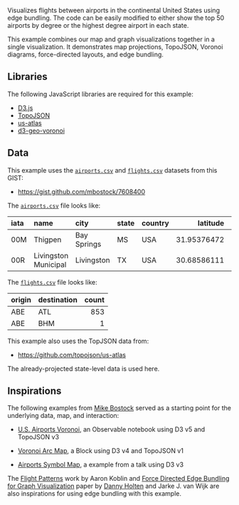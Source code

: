 Visualizes flights between airports in the continental United States using edge bundling. The code can be easily modified to either show the top 50 airports by degree or the highest degree airport in each state.

This example combines our map and graph visualizations together in a single visualization. It demonstrates map projections, TopoJSON, Voronoi diagrams, force-directed layouts, and edge bundling.

## Libraries

The following JavaScript libraries are required for this example:

  - [D3.js](https://d3js.org/)
  - [TopoJSON](https://github.com/topojson/topojson)
  - [us-atlas](https://github.com/topojson/us-atlas)
  - [d3-geo-voronoi](https://github.com/Fil/d3-geo-voronoi)

## Data

This example uses the [`airports.csv`](https://gist.github.com/mbostock/7608400#file-airports-csv) and [`flights.csv`](https://gist.github.com/mbostock/7608400#file-flights-csv) datasets from this GIST:

  - <https://gist.github.com/mbostock/7608400>

The [`airports.csv`](https://gist.github.com/mbostock/7608400#file-airports-csv) file looks like:

| iata | name | city | state | country | latitude | longitude |
|:-----|:-----|:-----|:------|:--------|---------:|----------:|
| 00M | Thigpen | Bay Springs | MS | USA | 31.95376472 | -89.23450472 |
| 00R | Livingston Municipal | Livingston | TX | USA | 30.68586111 | -95.01792778 |

The [`flights.csv`](https://gist.github.com/mbostock/7608400#file-flights-csv) file looks like:

| origin | destination | count |
|:-------|:------------|------:|
| ABE | ATL | 853 |
| ABE | BHM | 1 |

This example also uses the TopJSON data from:

  - <https://github.com/topojson/us-atlas>

The already-projected state-level data is used here.

## Inspirations

The following examples from [Mike Bostock](https://bost.ocks.org/mike/) served as a starting point for the underlying data, map, and interaction:

  - [U.S. Airports Voronoi](https://observablehq.com/@mbostock/u-s-airports-voronoi), an Observable notebook using D3 v5 and TopoJSON v3

  - [Voronoi Arc Map](https://bl.ocks.org/mbostock/7608400), a Block using D3 v4 and TopoJSON v1

  - [Airports Symbol Map](http://mbostock.github.io/d3/talk/20111116/airports.html), a example from a talk using D3 v3

The [Flight Patterns](http://www.aaronkoblin.com/work/flightpatterns/) work by Aaron Koblin and [Force Directed Edge Bundling for Graph Visualization](https://doi.org/10.1111/j.1467-8659.2009.01450.x) paper by [Danny Holten](http://www.win.tue.nl/vis1/home/dholten/#research) and Jarke J. van Wijk are also inspirations for using edge bundling with this example.
